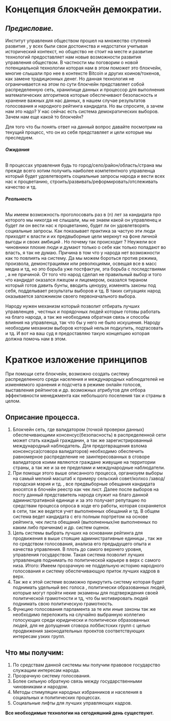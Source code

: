 # **Концепция блокчейн демократии.**

## _**Предисловие.**_

Институт управления обществом прошел на множество ступеней развития , у всех были свои достоинства и недостатки учитывая 
исторический контекст, но общество не стоит на месте и развитие технологий предоставляет нам новые возможности развития 
управления обществом. В частности мы поговорим о новой потенциальной технологии которая нам в этом поможет это блокчейн, 
многие слышали про нее в контексте Bitcoin и других коинов/токенов, как замене традиционных денег. Но данная технология 
не ограничивается  на этом по сути блокчейн представляет собой распределенную сеть, хранилище данных и процессор для 
выполнения математических алгоритмов которые обеспечивают безопасность и хранение важных для нас данных, в нашем случае 
результатов голосования и народного рейтинга кандидата. 
Но вы спросите, а зачем нам это надо? У нас сейчас есть система демократических выборов. Зачем нам еще какой то блокчейн? 

Для того что бы понять ответ на данный вопрос давайте посмотрим на текущий процесс, что он из себя представляет и 
цели которые мы преследуем.

###### **Ожидания** 
В процессах управления будь то город/село/район/область/страна мы прежде всего хотим получить 
наиболее компетентного управленца который будет удовлетворять социальные запросы народа и вести всех нас к процветанию, 
строить/развивать/реформировать/отслеживать качество и тд.

###### **Реальность** 
Мы имеем возможность проголосовать раз в (n) лет за кандидата про которого мы никогда не слышали, 
мы не знаем какой он управленец и будет ли он вести нас к процветанию, будет ли он удовлетворять 
социальные запросы. Как показывает практика за частую эти люди приходят к власти и их предвыборные цели меркнут на фоне 
личной выгоды и своих амбиций . Но почему так происходит ? Неужели все чиновники плохие люди и думают только о себе как 
только попадают во власть, я так не думаю. Причина в том что у народа нет возможности как то повлиять на систему. 
Да мы можем бороться против режима, произвола, демонстрациями или революциями, освещая все в масс медиа и тд, но это 
борьба уже постфактум, эта борьба с последствиями , а не причиной. От того что народ сделал не правильный выбор и 
того что кандидат оказался лжецом и лицемером, оказался тираном который готов давить бунты, вводить цензуру, изменять 
законы под себя, подделывает результаты выборов и тд. В таких ситуациях народ оказывается заложником своего 
первоначального выбора.
 
Народу нужен механизм который позволит отбирать лучших управленцев , честных и порядочных людей которые готовы 
работать на благо народа, а так же необходима обратная связь и способы влияния на управленца, так что бы у него не 
было искушения. Народу необходим механизм выборов который нельзя подкупить, подтасовать и тд. И вот на ваш суд я 
предоставляю такую концепцию которая должна помочь нам в этом.

# **Краткое изложение принципов**
При помощи сети блокчейн, возможно создать систему распределенного среди населения и международных наблюдателей 
не изменяемого хранения и подсчета в режиме онлайн голосов, выставления рейтингов и др. возможных атрибутов для 
отбора эффективности менеджмента как небольшого поселения так и страны в целом.

## **Оприсание процесса.**
1. Блокчейн сеть, где валидатором (точкой проверки данных) обеспечивающими консенсус(безопасность) в распределенной 
сети может стать каждый гражданин, а так же зарегистрированный международный наблюдатель. Для предотвращения взлома 
консенсуса(сговора валидаторов) необходимо обеспечить равномерное распределение не заинтересованных в сговоре валидаторов 
коими являются граждане живущие на территории страны, а так же и за ее пределами и международные наблюдатели.
2. При помощи этого выше описанного процесса, организуем выборы на самый мелкий масштаб к примеру сельский совет/колхоз
/завод/городская мэрия и тд. , все предвыборные обещания кандидата вносятся в блочейн реестр как чек лист. Далее после 
выборов на посту данный представитель народа служит на благо данной административной единице и за это получает репутацию 
по средствам процесса опроса в ходе его работы, которая сохраняется в сети, так же ведется учет выполненных обещаний и тд. 
В общем система ведет кандидата с его полным портретом на основе рейтинга, чек листа обещаний (выполненных/не выполненных 
по каким либо причинам) и др. систем оценок.
3. Цель системы выбрать лучших на основании рейтинга для продвижения в выше стоящие административные единицы , так же по 
средством голосования, анализа его предыдущего опыта и качества управления. В плоть до самого верхнего уровня, управления 
государством. Такая система позволит лучших управленцев поднимать по политической карьере в верх с самого низа. Итого: 
Имеем прозрачную не поддельную историю народного голосования и систему обеспечивающую приток лучших кадров в верх.
4. Так же к этой системе возможно прикрутить систему которая будет поднимать удельный вес голоса , политически 
образованных людей, которые могут пройти некие экзамены для подтверждения своей политической грамотности и тд, что бы 
мотивировать людей поднимать свою политическую грамотность.
5. Функцию голосования парламента за те или иные законы так же необходимо  переложить на случайно выбранную коллегию 
голосующих среди юридически и политически образованных людей,  для не допущения сговора лоббистских групп с целью 
продвижения законодательных проектов соответствующих интересам узких групп.

## **Что мы получим:**

1. По средствам данной системы мы получим правовое государство служащим интересам народа.
2. Прозрачную систему голосования.
3. Более сильную обратную связь между государственными чиновниками и народом.
4. Методы стимуляции народных избранников и населения в социальных и политических процессах.
5. Социальные лифты для лучших управляющих кадров.

**Все необходимые технологии на сегодняшний день существуют.**